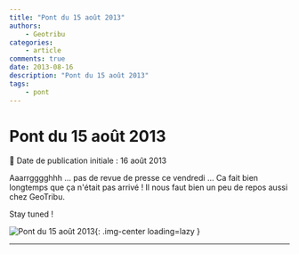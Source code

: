 ```yaml
---
title: "Pont du 15 août 2013"
authors:
    - Geotribu
categories:
    - article
comments: true
date: 2013-08-16
description: "Pont du 15 août 2013"
tags:
    - pont
---
```


# Pont du 15 août 2013

:calendar: Date de publication initiale : 16 août 2013

Aaarrgggghhh ... pas de revue de presse ce vendredi ... Ca fait bien longtemps que ça n'était pas arrivé ! Il nous faut bien un peu de repos aussi chez GeoTribu.

Stay tuned !

![Pont du 15 août 2013](https://cdn.geotribu.fr/img/articles-blog-rdp/capture-ecran/78312235.jpg "Pont du 15 août 2013"){: .img-center loading=lazy }

----

<!-- geotribu:authors-block -->
